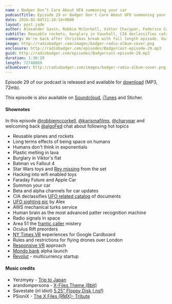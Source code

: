```yaml
---
name : Badger Don’t Care About UFO summoning your car
podcastTitle: Episode 29 or Badger Don't Care About UFO summoning your car
date: 2016-02-04T21:18:14+0000
layout: post.jade
author: Alexander Savin, Robbie McCorkell, Viktor Charypar, Federico Capaldo
subtitle: Reusable rockets, burglary in Vauxhall, CIA declassifies catalogs of UFO related documents, AWS mechanical turks, NY Times VR, Oculus preorders, Mondo bank alpha launch, Revolut, Faraday Future, Apple Car, radio signals in space. More details and links with shownotes can be found on our site http://www.radiobadger.com
summary: We're back after Christmas break with full length episode. Our hosts Robbie McCorkell, Alex Savin, Viktor Charypar and welcoming back Federico Capaldo will talk from the shed on Old Street about reusable rockets, burglary in Vauxhall, CIA declassifies catalogs of UFO related documents, AWS mechanical turks, NY Times VR, Oculus preorders, Mondo bank alpha launch, Revolut, Faraday Future, Apple Car, radio signals in space. More details and links with shownotes can be found on our site http://www.radiobadger.com
image: http://radiobadger.com/images/badger-radio-album-cover.png
enclosure: http://radiobadger.com/episodes/Badgercast-episode-29.mp3
guid: http://radiobadger.com/episodes/Badgercast-episode-29.mp3
duration: 1:30:29
length: 72740869
albumCover: http://radiobadger.com/images/badger-radio-album-cover.png
---
```


Episode 29 of our podcast is released and available for [download](http://radiobadger.com/episodes/Badgercast-episode-29.mp3) (MP3, 72mb).

This episode is also available on [Soundcloud](https://soundcloud.com/karismafilms/radio-badger-episode-29), [iTunes](https://itunes.apple.com/gb/podcast/radio-badger-tech-podcast/id918884643?mt=2) and Sticher.

#### Shownotes

In this episode [@robbiemccorkell](https://twitter.com/robbiemccorkell), [@karismafilms](https://twitter.com/karismafilms),  [@charypar](https://twitter.com/charypar) and welcoming back [@algoFed](https://twitter.com/algofed) chat about following hot topics

* Reusable planes and rockets
* Long terms effects of being space on humans
* Humans don't think in exponentials
* Plastic melting in lava
* Burglary in Viktor's flat
* Batman vs Fallout 4
* Star Wars toys and [Rey missing](http://www.hypable.com/star-wars-toymakers-specifically-directed-to-exclude-rey/) from the set
* Hacking into wifi enabled toys
* Faraday Future and Apple Car
* Summon your car
* Beta and alpha channels for car updates
* CIA declassifies [UFO related catalog](http://www.foia.cia.gov/collection/ufos-fact-or-fiction) of documents
* [UFO sighting pic](http://ic.pics.livejournal.com/cgtalk/2924565/77990/77990_original.jpg) by Alex
* AWS mechanical turks service
* Human brain as the most advanced patter recognition machine
* Radio signals in space
* Area 51 the [frantic caller](https://www.youtube.com/watch?v=ee3bld4lTG0) mistery
* Oculus Rift preorders
* [NY Times VR](http://www.nytimes.com/newsgraphics/2015/nytvr/) experiences for Google Cardboard
* Rules and restrictions for flying drones over London
* [Responsive VR](http://smus.com/responsive-vr/) approach
* [Mondo bank](https://getmondo.co.uk/) alpha launch
* [Revolut](https://revolut.com/) - multicurrency startup

#### Music credits

* Yerzmyey - [Trip to Japan](https://soundcloud.com/yerzmyey/yerzmyey-trip-to-japan)
* arandompersona - [X-Files Theme (8bit)](https://soundcloud.com/arandompersona/x-files-theme-8bit)
* Savestate (irl idiot) [5.25" Floppy Disk (.nsf)](https://soundcloud.com/savestate/floppy-disk-nsf)
* P5ioniX - [The X Files (RMX)- Tribute](https://soundcloud.com/p5ionix/psionix-the-x-files-rmx)
